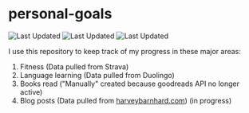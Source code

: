 # personal-goals
![Last Updated](https://img.shields.io/date/1626402187?color=FC4C02&label=Fitness%20Updated&logo=strava)
![Last Updated](https://img.shields.io/date/1626402187?color=7ac70c&label=Language%20Updated&logo=duolingo)
![Last Updated](https://img.shields.io/date/1626402187?color=e9e5cd&label=Books%20Updated&logo=goodreads)

I use this repository to keep track of my progress in these major areas:

1. Fitness (Data pulled from Strava)
2. Language learning (Data pulled from Duolingo)
3. Books read ("Manually" created because goodreads API no longer active)
4. Blog posts (Data pulled from [harveybarnhard.com](https://harveybarnhard.com)) (in progress)
